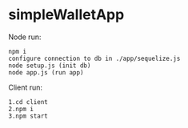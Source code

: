 # simpleWalletApp
Node run:
```
npm i
configure connection to db in ./app/sequelize.js
node setup.js (init db)
node app.js (run app)
```
Client run:
```
1.cd client
2.npm i
3.npm start
```
